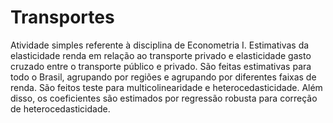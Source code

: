 # Transportes
Atividade simples referente à disciplina de Econometria I. Estimativas da elasticidade renda em relação ao transporte privado e elasticidade gasto cruzado entre o transporte público e privado. São feitas estimativas para todo o Brasil, agrupando por regiões e agrupando por diferentes faixas de renda. São feitos teste para multicolinearidade e heterocedasticidade. Além disso, os coeficientes são estimados por regressão robusta para correção de heterocedasticidade. 
